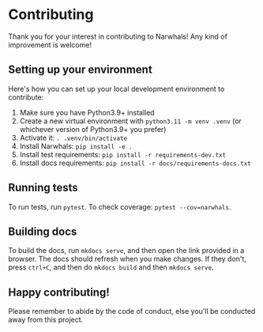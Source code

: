 # Contributing

Thank you for your interest in contributing to Narwhals! Any kind of improvement is welcome!

## Setting up your environment

Here's how you can set up your local development environment to contribute:

1. Make sure you have Python3.9+ installed
2. Create a new virtual environment with `python3.11 -m venv .venv` (or whichever version of Python3.9+ you prefer)
3. Activate it: `. .venv/bin/activate`
4. Install Narwhals: `pip install -e .`
5. Install test requirements: `pip install -r requirements-dev.txt`
6. Install docs requirements: `pip install -r docs/requirements-docs.txt`

## Running tests

To run tests, run `pytest`. To check coverage: `pytest --cov=narwhals`.

## Building docs

To build the docs, run `mkdocs serve`, and then open the link provided in a browser.
The docs should refresh when you make changes. If they don't, press `ctrl+C`, and then
do `mkdocs build` and then `mkdocs serve`.

## Happy contributing!

Please remember to abide by the code of conduct, else you'll be conducted away from this project.
